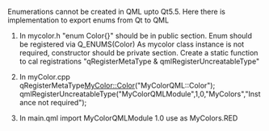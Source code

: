 Enumerations cannot be created in QML upto Qt5.5.
Here there is implementation to export enums from Qt to QML
1. In mycolor.h 
"enum Color{}" should be in public section.
Enum should be registered via Q_ENUMS(Color)
As mycolor class instance is not required, constructor should be private section.
Create a static function to cal registrations "qRegisterMetaType & qmlRegisterUncreatableType"
2. In myColor.cpp
qRegisterMetaType<MyColor::Color>("MyColorQML::Color");
qmlRegisterUncreatableType<MyColor>("MyColorQMLModule",1,0,"MyColors","Instance not required");

3. In main.qml
import MyColorQMLModule 1.0
use as MyColors.RED
 
  
